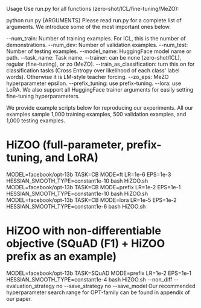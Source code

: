 Usage
Use run.py for all functions (zero-shot/ICL/fine-tuning/MeZO):

python run.py {ARGUMENTS}
Please read run.py for a complete list of arguments. We introduce some of the most important ones below.

--num_train: Number of training examples. For ICL, this is the number of demonstrations.
--num_dev: Number of validation examples.
--num_test: Number of testing examples.
--model_name: HuggingFace model name or path.
--task_name: Task name.
--trainer: can be none (zero-shot/ICL), regular (fine-tuning), or zo (MeZO).
--train_as_classification: turn this on for classification tasks (Cross Entropy over likelihood of each class' label words). Otherwise it is LM-style teacher forcing.
--zo_eps: MeZO hyperparameter epsilon.
--prefix_tuning: use prefix-tuning.
--lora: use LoRA.
We also support all HuggingFace trainer arguments for easily setting fine-tuning hyperparameters.

We provide example scripts below for reproducing our experiments. All our examples sample 1,000 training examples, 500 validation examples, and 1,000 testing examples.


# HiZOO (full-parameter, prefix-tuning, and LoRA)
MODEL=facebook/opt-13b TASK=CB MODE=ft LR=1e-6 EPS=1e-3 HESSIAN_SMOOTH_TYPE=constant1e-10 bash HiZOO.sh
MODEL=facebook/opt-13b TASK=CB MODE=prefix LR=1e-2 EPS=1e-1 HESSIAN_SMOOTH_TYPE=constant1e-10 bash HiZOO.sh
MODEL=facebook/opt-13b TASK=CB MODE=lora LR=1e-5 EPS=1e-2 HESSIAN_SMOOTH_TYPE=constant1e-6 bash HiZOO.sh

# HiZOO with non-differentiable objective (SQuAD (F1) + HiZOO prefix as an example)
MODEL=facebook/opt-13b TASK=SQuAD MODE=prefix LR=1e-2 EPS=1e-1 HESSIAN_SMOOTH_TYPE=constant1e-4 bash HiZOO.sh --non_diff --evaluation_strategy no --save_strategy no --save_model
Our recommended hyperparameter search range for OPT-family can be found in appendix of our paper.
